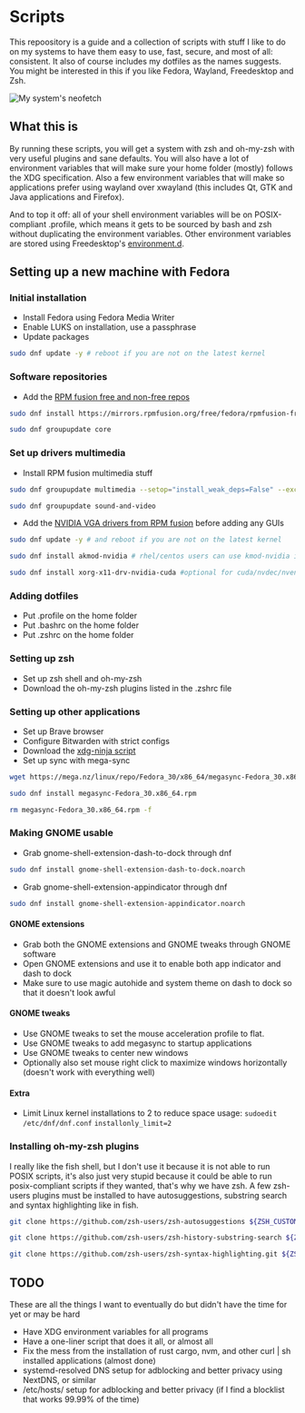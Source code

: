 # Scripts

This repoository is a guide and a collection of scripts with stuff I like to do on my systems to have them easy to use, fast, secure, and most of all: consistent. It also of course includes my dotfiles as the names suggests. You might be interested in this if you like Fedora, Wayland, Freedesktop and Zsh.

![My system's neofetch](https://user-images.githubusercontent.com/37254797/177683255-17c8092a-518a-46ef-bf67-4fb5a4cc15db.png)

## What this is

By running these scripts, you will get a system with zsh and oh-my-zsh with very useful plugins and sane defaults.
You will also have a lot of environment variables that will make sure your home folder (mostly) follows the XDG specification.
Also a few environment variables that will make so applications prefer using wayland over xwayland (this includes Qt, GTK and Java applications and Firefox).

And to top it off: all of your shell environment variables will be on POSIX-compliant .profile, which means it gets to be sourced by bash and zsh without duplicating the environment variables. Other environment variables are stored using Freedesktop's [environment.d](https://www.freedesktop.org/software/systemd/man/environment.d.html).

## Setting up a new machine with Fedora

### Initial installation

- Install Fedora using Fedora Media Writer
- Enable LUKS on installation, use a passphrase
- Update packages
```bash
sudo dnf update -y # reboot if you are not on the latest kernel
```

### Software repositories

- Add the [RPM fusion free and non-free repos](https://rpmfusion.org/Configuration/)
```bash
sudo dnf install https://mirrors.rpmfusion.org/free/fedora/rpmfusion-free-release-$(rpm -E %fedora).noarch.rpm https://mirrors.rpmfusion.org/nonfree/fedora/rpmfusion-nonfree-release-$(rpm -E %fedora).noarch.rpm
```
```bash
sudo dnf groupupdate core
```

### Set up drivers multimedia

- Install RPM fusion multimedia stuff 
```bash
sudo dnf groupupdate multimedia --setop="install_weak_deps=False" --exclude=PackageKit-gstreamer-plugin
```
```bash
sudo dnf groupupdate sound-and-video
```

- Add the [NVIDIA VGA drivers from RPM fusion](https://rpmfusion.org/Howto/NVIDIA) before adding any GUIs
```bash
sudo dnf update -y # and reboot if you are not on the latest kernel
```
```bash
sudo dnf install akmod-nvidia # rhel/centos users can use kmod-nvidia instead
```
```bash
sudo dnf install xorg-x11-drv-nvidia-cuda #optional for cuda/nvdec/nvenc support
```

### Adding dotfiles

- Put .profile on the home folder
- Put .bashrc on the home folder
- Put .zshrc on the home folder

### Setting up zsh

- Set up zsh shell and oh-my-zsh
- Download the oh-my-zsh plugins listed in the .zshrc file

### Setting up other applications

- Set up Brave browser
- Configure Bitwarden with strict configs
- Download the [xdg-ninja script](https://github.com/b3nj5m1n/xdg-ninja)
- Set up sync with mega-sync
```bash
wget https://mega.nz/linux/repo/Fedora_30/x86_64/megasync-Fedora_30.x86_64.rpm
```
```bash
sudo dnf install megasync-Fedora_30.x86_64.rpm
```
```bash
rm megasync-Fedora_30.x86_64.rpm -f
```

### Making GNOME usable

- Grab gnome-shell-extension-dash-to-dock through dnf
```bash
sudo dnf install gnome-shell-extension-dash-to-dock.noarch
```
- Grab gnome-shell-extension-appindicator through dnf
```bash
sudo dnf install gnome-shell-extension-appindicator.noarch
```

#### GNOME extensions

- Grab both the GNOME extensions and GNOME tweaks through GNOME software
- Open GNOME extensions and use it to enable both app indicator and dash to dock
- Make sure to use magic autohide and system theme on dash to dock so that it doesn't look awful

#### GNOME tweaks

- Use GNOME tweaks to set the mouse acceleration profile to flat.
- Use GNOME tweaks to add megasync to startup applications
- Use GNOME tweaks to center new windows
- Optionally also set mouse right click to maximize windows horizontally (doesn't work with everything well)

#### Extra

- Limit Linux kernel installations to 2 to reduce space usage:
`sudoedit /etc/dnf/dnf.conf`
`installonly_limit=2`

### Installing oh-my-zsh plugins

I really like the fish shell, but I don't use it because it is not able to run POSIX scripts, it's also just very stupid because it could be able to run posix-compliant scripts if they wanted, that's why we have zsh. A few zsh-users plugins must be installed to have autosuggestions, substring search and syntax highlighting like in fish.

```zsh
git clone https://github.com/zsh-users/zsh-autosuggestions ${ZSH_CUSTOM:-~/.oh-my-zsh/custom}/plugins/zsh-autosuggestions
```

```zsh
git clone https://github.com/zsh-users/zsh-history-substring-search ${ZSH_CUSTOM:-~/.oh-my-zsh/custom}/plugins/zsh-history-substring-search
```

```zsh
git clone https://github.com/zsh-users/zsh-syntax-highlighting.git ${ZSH_CUSTOM:-~/.oh-my-zsh/custom}/plugins/zsh-syntax-highlighting
```

## TODO

These are all the things I want to eventually do but didn't have the time for yet or may be hard

- Have XDG environment variables for all programs
- Have a one-liner script that does it all, or almost all
- Fix the mess from the installation of rust cargo, nvm, and other curl | sh installed applications (almost done)
- systemd-resolved DNS setup for adblocking and better privacy using NextDNS, or similar
- /etc/hosts/ setup for adblocking and better privacy (if I find a blocklist that works 99.99% of the time)
